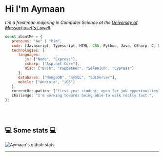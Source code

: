 <h1> Hi I'm Aymaan </h1>


<p><em>I'm a freshman majoring in Computer Science at the <a href="https://uml.edu/">University of Massachusetts Lowell</a>.</em></p>


```javascript
const aboutMe = {
   pronouns: "he" | "him",
   code: [Javascript, Typescript, HTML, CSS, Python, Java, CSharp, C, Swift, C++],
   technologies: {
      languages:
         js: ["Node", "Express"],
         csharp: ["Asp.net Core"],
         misc: ["Bash", "Puppeteer", "Selenium", "Cypress"]
      },
      databases: ["MongoDB", "mySQL", "SQLServer"],
      mobile: ["Android", "iOS"]
   },
   currentOccupation: ["first year student, open for job opportunities"],
   challenge: "I'm working towards being able to walk really fast.",
};
```
</br></br>
<h2>💻 Some stats 💻</h2>

![Aymaan's github stats](https://github-readme-stats.vercel.app/api?username=ashaikh23&show_icons=true&title_color=fff&icon_color=79ff97&text_color=9f9f9f&bg_color=151515)

---
